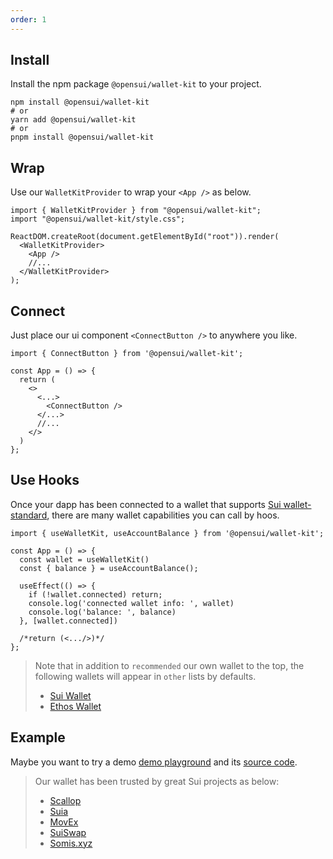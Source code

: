 ```yaml
---
order: 1
---
```


## Install

Install the npm package `@opensui/wallet-kit` to your project.

```shell
npm install @opensui/wallet-kit
# or
yarn add @opensui/wallet-kit
# or
pnpm install @opensui/wallet-kit
```

## Wrap

Use our `WalletKitProvider` to wrap your `<App />` as below.

```
import { WalletKitProvider } from "@opensui/wallet-kit";
import "@opensui/wallet-kit/style.css";

ReactDOM.createRoot(document.getElementById("root")).render(
  <WalletKitProvider>
    <App />
    //...
  </WalletKitProvider>
);
```

## Connect

Just place our ui component `<ConnectButton />` to anywhere you like.

```
import { ConnectButton } from '@opensui/wallet-kit';

const App = () => {
  return (
    <>
      <...>
        <ConnectButton />
      </...>
      //...
    </>
  )
};
```

## Use Hooks

Once your dapp has been connected to a wallet that supports [Sui wallet-standard](https://github.com/MystenLabs/sui/tree/main/sdk/wallet-adapter/packages/wallet-standard),
there are many wallet capabilities you can call by hoos.

```
import { useWalletKit, useAccountBalance } from '@opensui/wallet-kit';

const App = () => {
  const wallet = useWalletKit()
  const { balance } = useAccountBalance();

  useEffect(() => {
    if (!wallet.connected) return;
    console.log('connected wallet info: ', wallet)
    console.log('balance: ', balance)
  }, [wallet.connected])

  /*return (<.../>)*/
};
```

> Note that in addition to `recommended` our own wallet to the top, the following wallets will appear in `other` lists by defaults.
> - [Sui Wallet](https://chrome.google.com/webstore/detail/sui-wallet/opcgpfmipidbgpenhmajoajpbobppdil)
> - [Ethos Wallet](https://chrome.google.com/webstore/detail/ethos-sui-wallet/mcbigmjiafegjnnogedioegffbooigli)


## Example

Maybe you want to try a demo [demo playground](https://master.d2as2wgeia02l1.amplifyapp.com) and its [source code](https://github.com/opensuiwallet/wallet-kit/tree/master/playground).

> Our wallet has been trusted by great Sui projects as below:
> - [Scallop](https://scallop.io/)
> - [Suia](https://suia.io)
> - [MovEx](https://www.movex.exchange/)
> - [SuiSwap](https://suiswap.app/)
> - [Somis.xyz](https://somis.xyz/)

